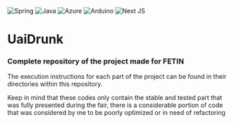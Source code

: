 <div>
  <p>
    <img src= "https://img.shields.io/badge/spring-%236DB33F.svg?style=for-the-badge&logo=spring&logoColor=white" alt="Spring"/>
    <img src= "https://img.shields.io/badge/java-%23ED8B00.svg?style=for-the-badge&logo=java&logoColor=white" alt="Java"/>
    <img src= "https://img.shields.io/badge/Microsoft_Azure-0089D6?style=for-the-badge&logo=microsoft-azure&logoColor=white" alt="Azure"/>
    <img src= "https://img.shields.io/badge/Arduino-00979D?style=for-the-badge&logo=Arduino&logoColor=white" alt="Arduino"/>
    <img src= "https://img.shields.io/badge/Next-black?style=for-the-badge&logo=next.js&logoColor=white" alt="Next JS"/>
  </p>
</div>

# UaiDrunk

### Complete repository of the project made for FETIN

The execution instructions for each part of the project can be found in their directories within this repository.

Keep in mind that these codes only contain the stable and tested part that was fully presented during the fair, there is a considerable portion of code that was considered by me to be poorly optimized or in need of refactoring 
